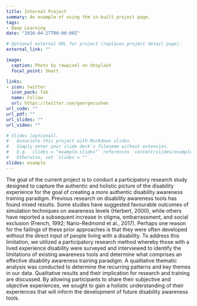 ```yaml
---
title: Internal Project
summary: An example of using the in-built project page.
tags:
- Deep Learning
date: "2016-04-27T00:00:00Z"

# Optional external URL for project (replaces project detail page).
external_link: ""

image:
  caption: Photo by rawpixel on Unsplash
  focal_point: Smart

links:
- icon: twitter
  icon_pack: fab
  name: Follow
  url: https://twitter.com/georgecushen
url_code: ""
url_pdf: ""
url_slides: ""
url_video: ""

# Slides (optional).
#   Associate this project with Markdown slides.
#   Simply enter your slide deck's filename without extension.
#   E.g. `slides = "example-slides"` references `content/slides/example-slides.md`.
#   Otherwise, set `slides = ""`.
slides: example
---
```

The goal of the current project is to conduct a participatory research study designed to capture the authentic and holistic picture of the disability experience for the goal of creating a more authentic disability awareness training paradigm. Previous research on disability awareness tools has found mixed results. Some studies have suggested favourable outcomes of simulation techniques on awareness levels (Herbert, 2000), while others have reported a subsequent increase in stigma, embarrassment, and social exclusion (French, 1992; Nario-Redmond et al., 2017). Perhaps one reason for the failings of these prior approaches is that they were often developed without the direct input of people living with a disability. To address this limitation, we utilized a participatory research method whereby those with a lived experience disability were surveyed and interviewed to identify the limitations of existing awareness tools and determine what comprises an effective disability awareness training paradigm. A qualitative thematic analysis was conducted to determine the recurring patterns and key themes in our data. Qualitative results and their implication for research and training are discussed. By allowing participants to share their subjective and objective experiences, we sought to gain a holistic understanding of their experiences that will inform the development of future disability awareness tools.

